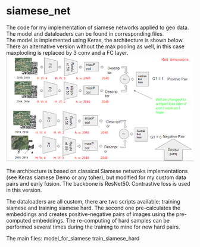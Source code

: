 # siamese_net
The code for my implementation of siamese networks applied to geo data. The model and dataloaders can be found in corresponding files.  
The model is implemented using Keras, the architecture is shown below. There an alternative version without the max pooling as well, in this case maxplooling is replaced by 3 conv and a FC layer.
![alt text](https://github.com/margokhokhlova/siamese_net/blob/master/architecture.png)

The architecture is based on classical Siamese netwroks implementations (see Keras siamese Demo or any toher), but modified for my custom data pairs and early fusion. The backbone is ResNet50. Contrastive loss is used in this version.

The dataloaders are all custom, there are two scripts available: training siamese and training siamese hard. The second one pre-calculates the embeddings and creates positive-negative pairs of images using the pre-computed embeddings. The re-computing of hard samples can be performed several times during the training to mine for new hard pairs.

The main files:
model_for_siamese
train_siamese_hard
